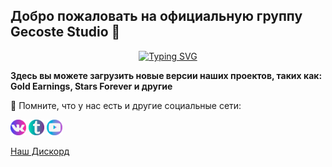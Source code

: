## Добро пожаловать на официальную группу Gecoste Studio 👋

<p align="center">
  <a href="https://git.io/typing-svg"><img src="https://readme-typing-svg.demolab.com?font=Fira+Code&pause=1000&color=AC65F7&center=true&vCenter=true&random=false&width=435&lines=Gecoste+Studio" alt="Typing SVG" /></a>
</p>

**Здесь вы можете загрузить новые версии наших проектов, таких как: Gold Earnings, Stars Forever и другие**

🧙 Помните, что у нас есть и другие социальные сети: <br />

<a href="https://vk.com/gecostestudio"><img src="https://github.com/gecstudio/.github/blob/main/profile/assets/VK.png" width="5%"></a>
<a href="https://t.me/gecoste_studio)"><img src="https://github.com/gecstudio/.github/blob/main/profile/assets/tg.png" width="5%"></a>
<a href="https://www.youtube.com/@gecostestudio4818"><img src="https://github.com/gecstudio/.github/blob/main/profile/assets/ytb.png" width="5%"></a>

[Наш Дискорд](https://discord.gg/ChyERFD4YF) <br />
